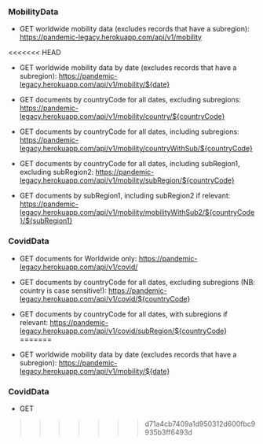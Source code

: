 ### MobilityData
  * GET worldwide mobility data (excludes records that have a subregion): 
    https://pandemic-legacy.herokuapp.com/api/v1/mobility

<<<<<<< HEAD
  * GET worldwide mobility data by date (excludes records that have a   subregion):
    https://pandemic-legacy.herokuapp.com/api/v1/mobility/${date}

  * GET documents by countryCode for all dates, excluding subregions:
    https://pandemic-legacy.herokuapp.com/api/v1/mobility/country/${countryCode}

  * GET documents by countryCode for all dates, including subregions:
    https://pandemic-legacy.herokuapp.com/api/v1/mobility/countryWithSub/${countryCode}

  * GET documents by countryCode for all dates, including subRegion1, excluding subRegion2:
    https://pandemic-legacy.herokuapp.com/api/v1/mobility/subRegion/${countryCode}

  * GET documents by subRegion1, including subRegion2 if relevant:
    https://pandemic-legacy.herokuapp.com/api/v1/mobility/mobilityWithSub2/${countryCode}/${subRegion1}

### CovidData
  * GET documents for Worldwide only:
    https://pandemic-legacy.herokuapp.com/api/v1/covid/

  * GET documents by countryCode for all dates, excluding subregions (NB: country is case sensitive!):
    https://pandemic-legacy.herokuapp.com/api/v1/covid/${countryCode}

  * GET documents by countryCode for all dates, with subregions if relevant:
    https://pandemic-legacy.herokuapp.com/api/v1/covid/subRegion/${countryCode}
=======
  * GET worldwide mobility data by date (excludes records that have a subregion):
    https://pandemic-legacy.herokuapp.com/api/v1/mobility/${date}

### CovidData
  * GET 
>>>>>>> d71a4cb7409a1d950312d600fbc9935b3ff6493d
